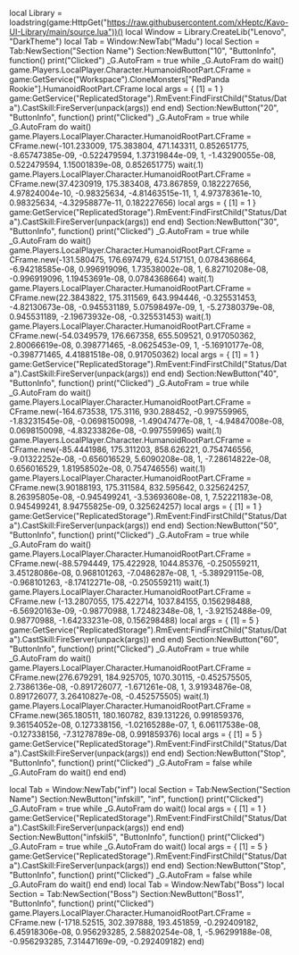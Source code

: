 local Library = loadstring(game:HttpGet("https://raw.githubusercontent.com/xHeptc/Kavo-UI-Library/main/source.lua"))()
local Window = Library.CreateLib("Lenovo", "DarkTheme")
local Tab = Window:NewTab("Madu")
local Section = Tab:NewSection("Section Name")
Section:NewButton("10", "ButtonInfo", function()
    print("Clicked")
    _G.AutoFram = true
    while _G.AutoFram do wait()
    game.Players.LocalPlayer.Character.HumanoidRootPart.CFrame = game:GetService("Workspace").CloneMonsters["RedPanda Rookie"].HumanoidRootPart.CFrame
local args = {
    [1] = 1
}
game:GetService("ReplicatedStorage").RmEvent:FindFirstChild("Status/Data").CastSkill:FireServer(unpack(args))
    end
end)
Section:NewButton("20", "ButtonInfo", function()
    print("Clicked")
     _G.AutoFram = true
    while _G.AutoFram do wait()
game.Players.LocalPlayer.Character.HumanoidRootPart.CFrame = CFrame.new(-101.233009, 175.383804, 471.143311, 0.852651775, -8.65747385e-09, -0.522479594, 1.37319844e-09, 1, -1.43290055e-08, 0.522479594, 1.15001839e-08, 0.852651775)
wait(.1)
game.Players.LocalPlayer.Character.HumanoidRootPart.CFrame = CFrame.new(37.4230919, 175.383408, 473.867859, 0.182227656, 4.97824004e-10, -0.98325634, -4.81463515e-11, 1, 4.97378361e-10, 0.98325634, -4.32958877e-11, 0.182227656)
local args = {
    [1] = 1
}
game:GetService("ReplicatedStorage").RmEvent:FindFirstChild("Status/Data").CastSkill:FireServer(unpack(args))
    end
end)
Section:NewButton("30", "ButtonInfo", function()
    print("Clicked")
    _G.AutoFram = true
    while _G.AutoFram do wait()
game.Players.LocalPlayer.Character.HumanoidRootPart.CFrame = CFrame.new(-131.580475, 176.697479, 624.517151, 0.0784368664, -6.94218585e-08, 0.996919096, 1.73538002e-08, 1, 6.82710208e-08, -0.996919096, 1.19453691e-08, 0.0784368664)
wait(.1)
game.Players.LocalPlayer.Character.HumanoidRootPart.CFrame = CFrame.new(22.3843822, 175.311569, 643.994446, -0.325531453, -4.82130673e-08, -0.945531189, 5.07598497e-09, 1, -5.27380379e-08, 0.945531189, -2.19673932e-08, -0.325531453)
wait(.1)
game.Players.LocalPlayer.Character.HumanoidRootPart.CFrame = CFrame.new(-54.0349579, 176.667358, 655.509521, 0.917050362, 2.80066619e-08, 0.398771465, -8.0625453e-09, 1, -5.16910177e-08, -0.398771465, 4.41881518e-08, 0.917050362)
local args = {
    [1] = 1
}
game:GetService("ReplicatedStorage").RmEvent:FindFirstChild("Status/Data").CastSkill:FireServer(unpack(args))
    end
end)
Section:NewButton("40", "ButtonInfo", function()
    print("Clicked")
     _G.AutoFram = true
    while _G.AutoFram do wait()
   game.Players.LocalPlayer.Character.HumanoidRootPart.CFrame = CFrame.new(-164.673538, 175.3116, 930.288452, -0.997559965, -1.83231545e-08, -0.0698150098, -1.49047477e-08, 1, -4.94847008e-08, 0.0698150098, -4.83233826e-08, -0.997559965)
   wait(.1)
   game.Players.LocalPlayer.Character.HumanoidRootPart.CFrame = CFrame.new(-85.4441986, 175.311203, 858.626221, 0.754746556, -9.01322252e-08, -0.656016529, 5.6090208e-08, 1, -7.28614822e-08, 0.656016529, 1.81958502e-08, 0.754746556)
   wait(.1)
   game.Players.LocalPlayer.Character.HumanoidRootPart.CFrame = CFrame.new(3.90188193, 175.311584, 832.595642, 0.325624257, 8.26395805e-08, -0.945499241, -3.53693608e-08, 1, 7.52221183e-08, 0.945499241, 8.94755825e-09, 0.325624257)
   local args = {
    [1] = 1
}
game:GetService("ReplicatedStorage").RmEvent:FindFirstChild("Status/Data").CastSkill:FireServer(unpack(args))
end
end)
Section:NewButton("50", "ButtonInfo", function()
    print("Clicked")
     _G.AutoFram = true
    while _G.AutoFram do wait()
    game.Players.LocalPlayer.Character.HumanoidRootPart.CFrame = CFrame.new(-88.5794449, 175.422928, 1044.85376, -0.250559211, 3.45128086e-08, 0.968101263, -7.0486287e-08, 1, -5.38929115e-08, -0.968101263, -8.17412271e-08, -0.250559211)
    wait(.1)
    game.Players.LocalPlayer.Character.HumanoidRootPart.CFrame = CFrame.new (-13.2807055, 175.422714, 1037.84155, 0.156298488, -6.56920163e-09, -0.98770988, 1.72482348e-08, 1, -3.92152488e-09, 0.98770988, -1.64233231e-08, 0.156298488)
local args = {
    [1] = 5
}
game:GetService("ReplicatedStorage").RmEvent:FindFirstChild("Status/Data").CastSkill:FireServer(unpack(args))
    end
end)
Section:NewButton("60", "ButtonInfo", function()
    print("Clicked")
     _G.AutoFram = true
    while _G.AutoFram do wait()
    game.Players.LocalPlayer.Character.HumanoidRootPart.CFrame = CFrame.new(276.679291, 184.925705, 1070.30115, -0.452575505, 2.7386136e-08, -0.891726077, -1.671261e-08, 1, 3.91934876e-08, 0.891726077, 3.26410827e-08, -0.452575505)
    wait(.1)
    game.Players.LocalPlayer.Character.HumanoidRootPart.CFrame = CFrame.new(365.180511, 180.160782, 839.131226, 0.991859376, 9.36154052e-08, 0.127338156, -1.02165288e-07, 1, 6.06117538e-08, -0.127338156, -7.31278789e-08, 0.991859376)
    local args = {
    [1] = 5
}
game:GetService("ReplicatedStorage").RmEvent:FindFirstChild("Status/Data").CastSkill:FireServer(unpack(args))
    end
end)
Section:NewButton("Stop", "ButtonInfo", function()
    print("Clicked")
    _G.AutoFram = false
    while _G.AutoFram do wait()
        end
end)

local Tab = Window:NewTab("inf")
local Section = Tab:NewSection("Section Name")
Section:NewButton("infskill", "inf", function()
    print("Clicked")
    _G.AutoFram = true
    while _G.AutoFram do wait()
        local args = {
    [1] = 1
}
game:GetService("ReplicatedStorage").RmEvent:FindFirstChild("Status/Data").CastSkill:FireServer(unpack(args))
    end
end)
Section:NewButton("infskil5", "ButtonInfo", function()
    print("Clicked")
     _G.AutoFram = true
    while _G.AutoFram do wait()
local args = {
    [1] = 5
}
game:GetService("ReplicatedStorage").RmEvent:FindFirstChild("Status/Data").CastSkill:FireServer(unpack(args))
    end
end)
Section:NewButton("Stop", "ButtonInfo", function()
    print("Clicked")
    _G.AutoFram = false
    while _G.AutoFram do wait()
        end
end)
local Tab = Window:NewTab("Boss")
local Section = Tab:NewSection("Boss")
Section:NewButton("Boss1", "ButtonInfo", function()
    print("Clicked")
   game.Players.LocalPlayer.Character.HumanoidRootPart.CFrame = CFrame.new (-1718.52515, 302.397888, 193.451859, -0.292409182, 6.45918306e-08, 0.956293285, 2.58820254e-08, 1, -5.96299188e-08, -0.956293285, 7.31447169e-09, -0.292409182)
end)
